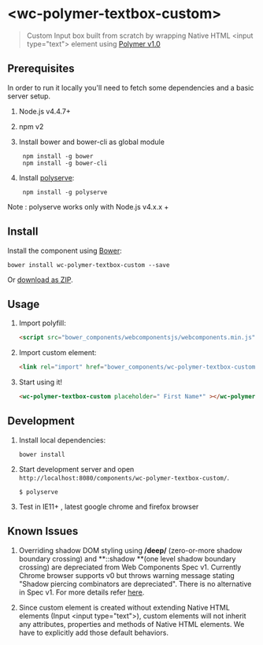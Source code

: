 # &lt;wc-polymer-textbox-custom&gt;

>Custom Input box built from scratch by wrapping Native HTML &lt;input type="text"&gt; element using [Polymer v1.0](https://www.polymer-project.org/) 

## Prerequisites

In order to run it locally you'll need to fetch some dependencies and a basic server setup.

1. Node.js v4.4.7+

2. npm v2

3. Install bower and bower-cli as global module

 	 	npm install -g bower
		npm install -g bower-cli

4. Install [polyserve](https://npmjs.com/polyserve):

 	 	npm install -g polyserve

Note : polyserve works only with Node.js v4.x.x +	



## Install

Install the component using [Bower](http://bower.io/):

```
bower install wc-polymer-textbox-custom --save
```

Or [download as ZIP](https://github.com/disney/wc-polymer-textbox-custom/archive/master.zip).

## Usage

1. Import polyfill:

    ```html
    <script src="bower_components/webcomponentsjs/webcomponents.min.js"></script>
    ```

2. Import custom element:

    ```html
    <link rel="import" href="bower_components/wc-polymer-textbox-custom/wc-polymer-textbox-custom.html">
    ```

3. Start using it!

    ```html
    <wc-polymer-textbox-custom placeholder=" First Name*" ></wc-polymer-textbox-custom>
    ```


## Development


1. Install local dependencies:

    ```
    bower install
    ```

2. Start development server and open `http://localhost:8080/components/wc-polymer-textbox-custom/`.

    ```
    $ polyserve
    ```

2.  Test in IE11+ , latest google chrome and firefox browser


## Known Issues
1. Overriding shadow DOM styling using  **/deep/** (zero-or-more shadow boundary crossing) and **::shadow **(one level shadow boundary crossing) are depreciated from Web Components Spec v1.
Currently Chrome browser supports v0 but throws warning message stating "Shadow piercing combinators are depreciated". There is no alternative in Spec v1. For more details refer [here](http://hayato.io/2016/shadowdomv1/#shadow-piercing-combinators).

2. Since custom element is created without extending Native HTML elements (Input &lt;input type="text"&gt;), custom elements will not inherit any attributes, properties and methods of  Native HTML elements. We have to explicitly add those default behaviors.  